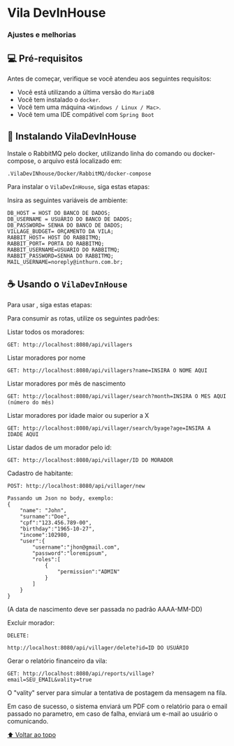 # Vila DevInHouse

### Ajustes e melhorias


## 💻 Pré-requisitos

Antes de começar, verifique se você atendeu aos seguintes requisitos:
<!---Estes são apenas requisitos de exemplo. Adicionar, duplicar ou remover conforme necessário--->
* Você está utilizando a última versão do `MariaDB`
* Você tem instalado o `docker`.
* Você tem uma máquina `<Windows / Linux / Mac>`.
* Você tem uma IDE compátivel com `Spring Boot`

## 🚀 Instalando VilaDevInHouse

Instale o RabbitMQ pelo docker, utilizando linha do comando ou docker-compose, o arquivo está localizado em:

```
.VilaDevINhouse/Docker/RabbitMQ/docker-compose

```

Para instalar o `VilaDevInHouse`, siga estas etapas:

Insira as seguintes variáveis de ambiente:
```
DB_HOST = HOST DO BANCO DE DADOS; 
DB_USERNAME = USUÁRIO DO BANCO DE DADOS; 
DB_PASSWORD= SENHA DO BANCO DE DADOS; 
VILLAGE_BUDGET= ORÇAMENTO DA VILA; 
RABBIT_HOST= HOST DO RABBITMQ;
RABBIT_PORT= PORTA DO RABBITMQ; 
RABBIT_USERNAME=USUARIO DO RABBITMQ;
RABBIT_PASSWORD=SENHA DO RABBITMQ;
MAIL_USERNAME=noreply@inthurn.com.br;
```

## ☕ Usando o `VilaDevInHouse`

Para usar <VilaDevInHouse>, siga estas etapas:

Para consumir as rotas, utilize os seguintes padrões:

Listar todos os moradores:
```
GET: http://localhost:8080/api/villagers
```
Listar moradores por nome
```
GET: http://localhost:8080/api/villagers?name=INSIRA O NOME AQUI
```
Listar moradores por mês de nascimento
```
GET: http://localhost:8080/api/villager/search?month=INSIRA O MES AQUI (número do mês)
```
Listar moradores por idade maior ou superior a X
```
GET: http://localhost:8080/api/villager/search/byage?age=INSIRA A IDADE AQUI
```
Listar dados de um morador pelo id:
```
GET: http://localhost:8080/api/villager/ID DO MORADOR
```
Cadastro de habitante:
```
POST: http://localhost:8080/api/villager/new

Passando um Json no body, exemplo:
{
    "name": "John",
    "surname":"Doe",
    "cpf":"123.456.789-00",
    "birthday":"1965-10-27",
    "income":102980,
    "user":{
        "username":"jhon@gmail.com",
        "password":"loremipsum",
        "roles":[
            {
                "permission":"ADMIN"
            }
        ]
    }
}
```
(A data de nascimento deve ser passada no padrão AAAA-MM-DD)

Excluir morador:
```
DELETE:

http://localhost:8080/api/villager/delete?id=ID DO USUÁRIO
```
Gerar o relatório financeiro da vila:
```
GET: http://localhost:8080/api/reports/village?email=SEU_EMAIL&vality=true
```
O "vality" server para simular a tentativa de postagem da mensagem na fila.
    
Em caso de sucesso, o sistema enviará um PDF com o relatório para o email passado no parametro, em caso de falha, enviará um e-mail ao usuário o comunicando.
    
[⬆ Voltar ao topo](#VilaDevInHouse)<br>
